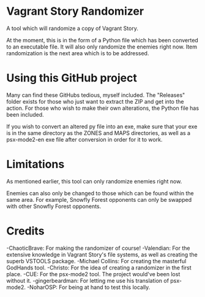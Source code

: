 # Vagrant Story Randomizer
A tool which will randomize a copy of Vagrant Story.

At the moment, this is in the form of a Python file which has been converted to an executable file. It will also only randomize the enemies right now. Item randomization is the next area which is to be addressed.
# Using this GitHub project
Many can find these GitHubs tedious, myself included. The "Releases" folder exists for those who just want to extract the ZIP and get into the action. For those who wish to make their own alterations, the Python file has been included.

If you wish to convert an altered py file into an exe, make sure that your exe is in the same directory as the ZONES and MAPS directories, as well as a psx-mode2-en exe file after conversion in order for it to work. 
# Limitations
As mentioned earlier, this tool can only randomize enemies right now. 

Enemies can also only be changed to those which can be found within the same area. For example, Snowfly Forest opponents can only be swapped with other Snowfly Forest opponents.   
# Credits
-ChaoticBrave: For making the randomizer of course!
-Valendian: For the extensive knowledge in Vagrant Story's file systems, as well as creating the superb VSTOOLS package.
-Michael Collins: For creating the masterful GodHands tool.
-Christo: For the idea of creating a randomizer in the first place.
-CUE: For the psx-mode2 tool. The project would've been lost without it.
-gingerbeardman: For letting me use his translation of psx-mode2.
-NoharOSP: For being at hand to test this locally.
